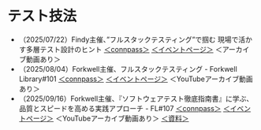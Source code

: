 # テスト技法

- （2025/07/22）Findy主催、”フルスタックテスティング”で掴む 現場で活かす多層テスト設計のヒント [＜connpass＞](https://findy.connpass.com/event/359624/) [＜イベントページ＞](https://findy-code.io/events/P2hk8JxhseetH?fr=event_20250722&fsrc=connpass) ＜アーカイブ動画あり＞
- （2025/08/04）Forkwell主催、フルスタックテスティング - Forkwell Library#101 [＜connpass＞](https://forkwell.connpass.com/event/361367/) [＜イベントページ＞](https://jobs.forkwell.com/events/library101) ＜YouTubeアーカイブ動画あり＞
- （2025/09/16）Forkwell主催、『ソフトウェアテスト徹底指南書』に学ぶ、品質とスピードを高める実践アプローチ - FL#107 [＜connpass＞](https://forkwell.connpass.com/event/365776/) [＜イベントページ＞](https://jobs.forkwell.com/events/ex9nqpvc4) ＜YouTubeアーカイブ動画あり＞ [＜資料＞](https://speakerdeck.com/goyoki/develop-teams-testing-capabilities)
